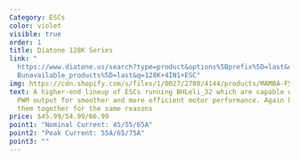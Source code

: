 ```yaml
---
Category: ESCs
color: violet
visible: true
order: 1
title: Diatone 128K Series
link: "
  https://www.diatone.us/search?type=product&options%5Bprefix%5D=last&options%5\
  Bunavailable_products%5D=last&q=128K+4IN1+ESC"
img: https://cdn.shopify.com/s/files/1/0027/2708/4144/products/MAMBA-F55_128K_700x.jpg?v=1642643824
text: A higher-end lineup of ESCs running BHLeli_32 which are capable of 128K
  PWM output for smoother and more efficient motor performance. Again keeping
  them together for the same reasons
price: $45.99/54.99/66.99
point1: "Nominal Current: 45/55/65A"
point2: "Peak Current: 55A/65/75A"
point3: ""
---
```

